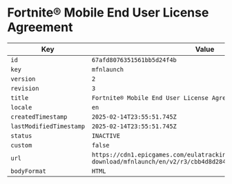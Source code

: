 # Fortnite® Mobile End User License Agreement

| Key | Value |
| --- | ----- |
| `id` | `67afd8076351561bb5d24f4b` |
| `key` | `mfnlaunch` |
| `version` | `2` |
| `revision` | `3` |
| `title` | `Fortnite® Mobile End User License Agreement` |
| `locale` | `en` |
| `createdTimestamp` | `2025-02-14T23:55:51.745Z` |
| `lastModifiedTimestamp` | `2025-02-14T23:55:51.745Z` |
| `status` | `INACTIVE` |
| `custom` | `false` |
| `url` | `https://cdn1.epicgames.com/eulatracking-download/mfnlaunch/en/v2/r3/cbb4d8d28408664aeda581ba45490a60.pdf` |
| `bodyFormat` | `HTML` |
